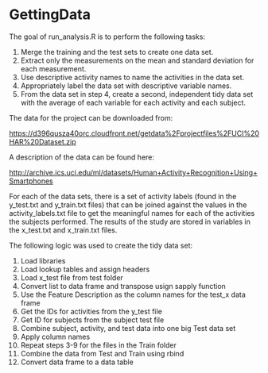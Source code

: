 GettingData
===========
The goal of run_analysis.R is to perform the following tasks: <p>
1. Merge the training and the test sets to create one data set. <br>
2. Extract only the measurements on the mean and standard deviation for each measurement. <br>
3. Use descriptive activity names to name the activities in the data set. <br>
4. Appropriately label the data set with descriptive variable names. <br>
5. From the data set in step 4, create a second, independent tidy data set with the average of each variable for each activity and each subject. <p>
 
The data for the project can be downloaded from:<p>

https://d396qusza40orc.cloudfront.net/getdata%2Fprojectfiles%2FUCI%20HAR%20Dataset.zip <p>

A description of the data can be found here:<p>

http://archive.ics.uci.edu/ml/datasets/Human+Activity+Recognition+Using+Smartphones<p>

For each of the data sets, there is a set of activity labels (found in the y_test.txt and y_train.txt files) that can be joined against the values in the activity_labels.txt file to get the meaningful names for each of the activities the subjects performed. The results of the study are stored in variables in the x_test.txt and x_train.txt files.<p>



The following logic was used to create the tidy data set: <p>

1. Load libraries<br>
2. Load lookup tables and assign headers<br>
3. Load x_test file from test folder<br>
4. Convert list to data frame and transpose usign sapply function<br>
5. Use the Feature Description as the column names for the test_x data frame<br>
6. Get the IDs for activities from the y_test file<br>
7. Get ID for subjects from the subject test file<br>
8. Combine subject, activity, and test data into one big Test data set<br>
9. Apply column names<br>
10. Repeat steps 3-9 for the files in the Train folder<br>
11. Combine the data from Test and Train using rbind<br>
12. Convert data frame to a data table<br>

